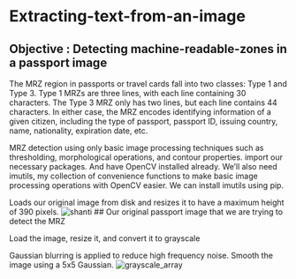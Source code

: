 # Extracting-text-from-an-image
## Objective : Detecting machine-readable-zones in a passport image

The MRZ region in passports or travel cards fall into two classes: 
Type 1 and Type 3. Type 1 MRZs are three lines, with each line containing 30 characters. 
The Type 3 MRZ only has two lines, but each line contains 44 characters. 
In either case, the MRZ encodes identifying information of a given citizen, including the type of passport, passport ID, issuing country, name, nationality, expiration date, etc.

MRZ detection using only basic image processing techniques such as thresholding, morphological operations, and contour properties. 
import our necessary packages. And have OpenCV installed already. We’ll also need imutils, my collection of convenience functions to make basic image processing operations with OpenCV easier. We can install imutils  using pip.

 Loads our original image from disk and resizes it to have a maximum height of 390 pixels.
 ![shanti](https://user-images.githubusercontent.com/53252686/86601213-a881ed00-bfbe-11ea-9037-24142ff444b9.jpeg)
            ## Our original passport image that we are trying to detect the MRZ 
            
Load the image, resize it, and convert it to grayscale            

Gaussian blurring is applied to reduce high frequency noise. Smooth the image using a 5x5 Gaussian.
![grayscale_array](https://user-images.githubusercontent.com/53252686/86603311-79b94600-bfc1-11ea-9108-46e055da7bd8.jpeg)

 
